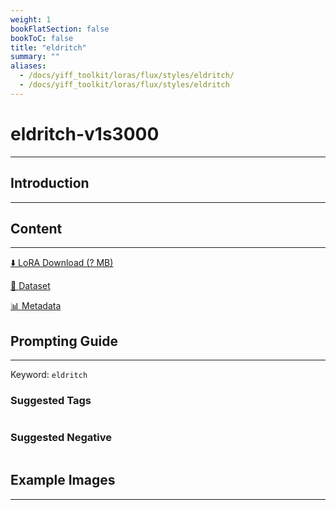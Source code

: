 ```yaml
---
weight: 1
bookFlatSection: false
bookToC: false
title: "eldritch"
summary: ""
aliases:
  - /docs/yiff_toolkit/loras/flux/styles/eldritch/
  - /docs/yiff_toolkit/loras/flux/styles/eldritch
---
```


<!--markdownlint-disable MD025 MD033 -->

# eldritch-v1s3000

---

## Introduction

---

## Content

---

[⬇️ LoRA Download (? MB)]()

[📐 Dataset]()

[📊 Metadata]()

## Prompting Guide

---

Keyword: `eldritch`

### Suggested Tags

```md
```

### Suggested Negative

```md
```

## Example Images

---

<div class="image-grid">
  <div class="image-grid-container">
    <a href="">
    </a>
    <a href="">
    </a>
  </div>
</div>
